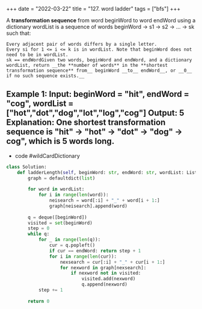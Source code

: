 +++ 
date = "2022-03-22"
title = "127. word ladder"
tags = ["bfs"]
+++

A **transformation sequence** from word beginWord to word endWord using a dictionary wordList is a sequence of words beginWord -> s1 -> s2 -> ... -> sk such that:

	Every adjacent pair of words differs by a single letter.
	Every si for 1 <= i <= k is in wordList. Note that beginWord does not need to be in wordList.
	sk == endWordGiven two words, beginWord and endWord, and a dictionary wordList, return __the **number of words** in the **shortest transformation sequence** from__ beginWord __to__ endWord__, or __0__ if no such sequence exists.__
 
**Example 1:**
Input: beginWord = "hit", endWord = "cog", wordList = ["hot","dot","dog","lot","log","cog"] Output: 5 Explanation: One shortest transformation sequence is "hit" -> "hot" -> "dot" -> "dog" -> cog", which is 5 words long.
---
- code  #wildCardDictionary
```py
class Solution:
    def ladderLength(self, beginWord: str, endWord: str, wordList: List[str]) -> int:
        graph = defaultdict(list)
        
        for word in wordList:
            for i in range(len(word)):
                neisearch = word[:i] + "_" + word[i + 1:]   
                graph[neisearch].append(word)
        
        q = deque([beginWord])
        visited = set(beginWord)
        step = 0
        while q:
            for _ in range(len(q)):
                cur = q.popleft()  
                if cur == endWord: return step + 1
                for i in range(len(cur)):
                    nexsearch = cur[:i] + "_" + cur[i + 1:]
                    for nexword in graph[nexsearch]:
                        if nexword not in visited:
                            visited.add(nexword)
                            q.append(nexword)
            step += 1
            
        return 0
```
